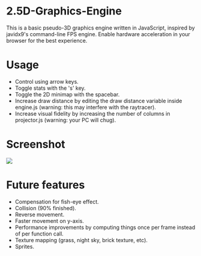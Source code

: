 # 2.5D-Graphics-Engine

This is a basic pseudo-3D graphics engine written in JavaScript, inspired by javidx9's command-line FPS engine. Enable hardware acceleration in your browser for the best experience.

# Usage
- Control using arrow keys.
- Toggle stats with the 's' key.
- Toggle the 2D minimap with the spacebar.
- Increase draw distance by editing the draw distance variable inside engine.js (warning: this may interfere with the raytracer).
- Increase visual fidelity by increasing the number of columns in projector.js (warning: your PC will chug).

# Screenshot

<img src="https://github.com/jm11116/2.5D-Game-Engine/blob/main/screenshots/Screen%20Shot%202021-11-02%20at%202.43.15%20PM.jpeg" style="max-width:650px"/>

# Future features
- Compensation for fish-eye effect.
- Collision (90% finished).
- Reverse movement.
- Faster movement on y-axis.
- Performance improvements by computing things once per frame instead of per function call.
- Texture mapping (grass, night sky, brick texture, etc).
- Sprites.
